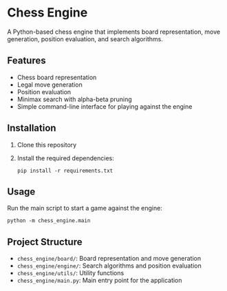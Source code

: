 # Chess Engine

A Python-based chess engine that implements board representation, move generation, position evaluation, and search algorithms.

## Features

- Chess board representation
- Legal move generation
- Position evaluation
- Minimax search with alpha-beta pruning
- Simple command-line interface for playing against the engine

## Installation

1. Clone this repository
2. Install the required dependencies:

   ```
   pip install -r requirements.txt
   ```

## Usage

Run the main script to start a game against the engine:
```
python -m chess_engine.main
```

## Project Structure

- `chess_engine/board/`: Board representation and move generation
- `chess_engine/engine/`: Search algorithms and position evaluation
- `chess_engine/utils/`: Utility functions
- `chess_engine/main.py`: Main entry point for the application 